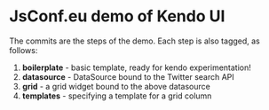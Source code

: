 # JsConf.eu demo of Kendo UI

The commits are the steps of the demo. Each step is also tagged, as follows:

1. **boilerplate** - basic template, ready for kendo experimentation!
2. **datasource** - DataSource bound to the Twitter search API
3. **grid** - a grid widget bound to the above datasource
4. **templates** - specifying a template for a grid column